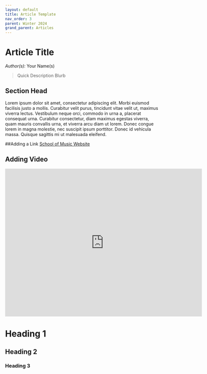 ```yaml
---
layout: default
title: Article Template
nav_order: 3
parent: Winter 2024
grand_parent: Articles
---
```

# Article Title
*Author(s):* Your Name(s)
> Quick Description Blurb


## Section Head 
Lorem ipsum dolor sit amet, consectetur adipiscing elit. Morbi euismod facilisis justo a mollis. Curabitur velit purus, tincidunt vitae velit ut, maximus viverra lectus. Vestibulum neque orci, commodo in urna a, placerat consequat urna. Curabitur consectetur, diam maximus egestas viverra, quam mauris convallis urna, et viverra arcu diam ut lorem. Donec congue lorem in magna molestie, nec suscipit ipsum porttitor. Donec id vehicula massa. Quisque sagittis mi ut malesuada eleifend.

##Adding a Link
[School of Music Website](http://music.byu.edu "School of Music Website")

## Adding Video
<iframe
    width="640"
    height="480"
    src="https://www.youtube.com/watch?v=nDptbIBcRNg"
    frameborder="0"
    allow="autoplay; encrypted-media"
    allowfullscreen
>
</iframe>



# Heading 1
## Heading 2
### Heading 3